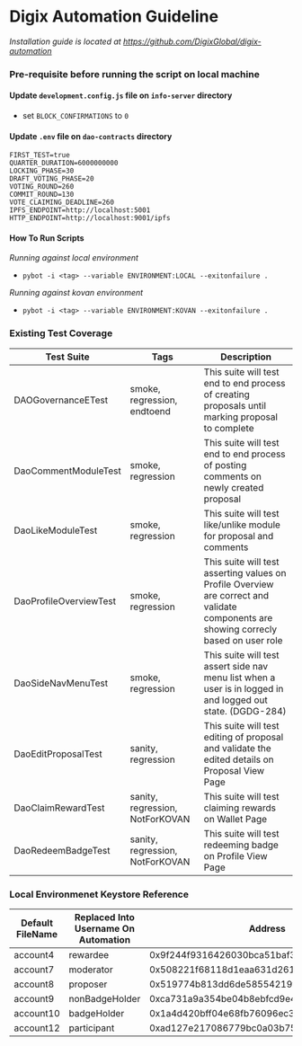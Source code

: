 # Digix Automation Guideline

*Installation guide is located at https://github.com/DigixGlobal/digix-automation*

### Pre-requisite before running the script on local machine

#### Update `development.config.js` file on `info-server` directory
- set `BLOCK_CONFIRMATIONS` to `0`


#### Update `.env` file on `dao-contracts` directory

```
FIRST_TEST=true
QUARTER_DURATION=6000000000
LOCKING_PHASE=30
DRAFT_VOTING_PHASE=20
VOTING_ROUND=260
COMMIT_ROUND=130
VOTE_CLAIMING_DEADLINE=260
IPFS_ENDPOINT=http://localhost:5001
HTTP_ENDPOINT=http://localhost:9001/ipfs
```


#### How To Run Scripts
*Running against local environment*
- `pybot -i <tag> --variable ENVIRONMENT:LOCAL --exitonfailure .`

*Running against kovan environment*
- `pybot -i <tag> --variable ENVIRONMENT:KOVAN --exitonfailure .`


### Existing Test Coverage

|       Test Suite       |   Tags                           |                                                          Description                                                                  |
| ---------------------- | -------------------------------- | ------------------------------------------------------------------------------------------------------------------------------------- |
| DAOGovernanceETest     | smoke, regression, endtoend      | This suite will test end to end process of creating proposals until marking proposal to complete                                      |
| DaoCommentModuleTest   | smoke, regression                | This suite will test end to end process of posting comments on newly created proposal                                                 |
| DaoLikeModuleTest      | smoke, regression                | This suite will test like/unlike module for proposal and comments                                                                     |
| DaoProfileOverviewTest | smoke, regression                | This suite will test asserting values on Profile Overview are correct and validate components are showing correcly based on user role | 
| DaoSideNavMenuTest     | smoke, regression                | This suite will test assert side nav menu list when a user is in logged in and logged out state. (DGDG-284)                           | 
| DaoEditProposalTest    | sanity, regression               | This suite will test editing of proposal and validate the edited details on Proposal View Page                                        |
| DaoClaimRewardTest     | sanity, regression, NotForKOVAN  | This suite will test claiming rewards on Wallet Page                                                                                  |
| DaoRedeemBadgeTest     | sanity, regression, NotForKOVAN  | This suite will test redeeming badge on Profile View Page                                                                             |  

### Local Environmenet Keystore Reference

| Default FileName  | Replaced Into Username On Automation |                   Address                  |
| ----------------- | ------------------------------------ | ------------------------------------------ |
| account4          | rewardee                             | 0x9f244f9316426030bca51baf35a4541422ab4f76 |
| account7          | moderator                            | 0x508221f68118d1eaa631d261aca3f2fccc6ecf91 |
| account8          | proposer                             | 0x519774b813dd6de58554219f16c6aa8350b8ec99 |
| account9          | nonBadgeHolder                       | 0xca731a9a354be04b8ebfcd9e429f85f48113d403 |
| account10         | badgeHolder                          | 0x1a4d420bff04e68fb76096ec3cbe981f509c3341 |
| account12         | participant                          | 0xad127e217086779bc0a03b75adee5f5d729aa4eb |

